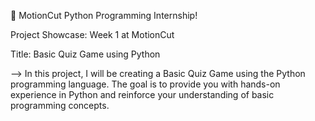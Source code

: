 🚀 MotionCut Python Programming Internship! 

 Project Showcase: Week 1 at MotionCut 

Title: Basic Quiz Game using Python

--> In this project, 
 I will be creating a Basic Quiz Game using the Python programming language. The goal is to provide you with hands-on experience in Python and reinforce your understanding of basic programming concepts.
           

